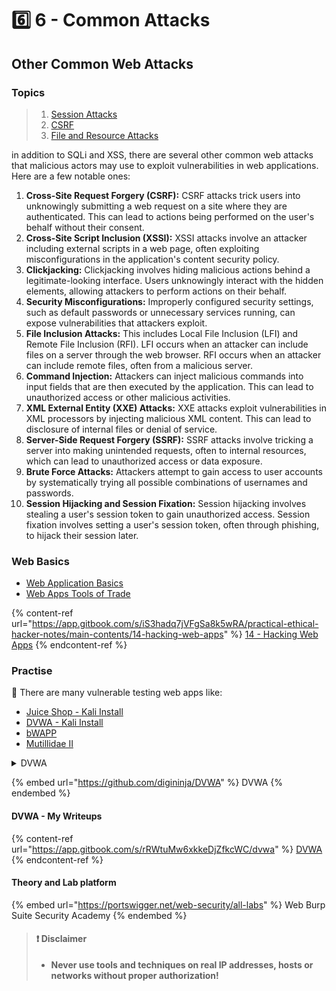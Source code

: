 # 6️⃣ 6 - ​Common Attacks

## Other Common Web Attacks

### Topics

> 1. [Session Attacks](5.5.1-session-attacks.md)
> 2. [CSRF](5.5.2-csrf.md)
> 3. [File and Resource Attacks](5.5.3-file-and-resource-attacks.md)

in addition to SQLi and XSS, there are several other common web attacks that malicious actors may use to exploit vulnerabilities in web applications. Here are a few notable ones:

1. **Cross-Site Request Forgery (CSRF):** CSRF attacks trick users into unknowingly submitting a web request on a site where they are authenticated. This can lead to actions being performed on the user's behalf without their consent.
2. **Cross-Site Script Inclusion (XSSI):** XSSI attacks involve an attacker including external scripts in a web page, often exploiting misconfigurations in the application's content security policy.
3. **Clickjacking:** Clickjacking involves hiding malicious actions behind a legitimate-looking interface. Users unknowingly interact with the hidden elements, allowing attackers to perform actions on their behalf.
4. **Security Misconfigurations:** Improperly configured security settings, such as default passwords or unnecessary services running, can expose vulnerabilities that attackers exploit.
5. **File Inclusion Attacks:** This includes Local File Inclusion (LFI) and Remote File Inclusion (RFI). LFI occurs when an attacker can include files on a server through the web browser. RFI occurs when an attacker can include remote files, often from a malicious server.
6. **Command Injection:** Attackers can inject malicious commands into input fields that are then executed by the application. This can lead to unauthorized access or other malicious activities.
7. **XML External Entity (XXE) Attacks:** XXE attacks exploit vulnerabilities in XML processors by injecting malicious XML content. This can lead to disclosure of internal files or denial of service.
8. **Server-Side Request Forgery (SSRF):** SSRF attacks involve tricking a server into making unintended requests, often to internal resources, which can lead to unauthorized access or data exposure.
9. **Brute Force Attacks:** Attackers attempt to gain access to user accounts by systematically trying all possible combinations of usernames and passwords.
10. **Session Hijacking and Session Fixation:** Session hijacking involves stealing a user's session token to gain unauthorized access. Session fixation involves setting a user's session token, often through phishing, to hijack their session later.

### Web Basics

* ​[Web Application Basics](https://attackdefense.com/listing?labtype=webapp-web-app-basics\&subtype=webapp-web-app-basics-getting-started)​
* ​[Web Apps Tools of Trade](https://attackdefense.com/listing?labtype=webapp-tools-of-trade\&subtype=webapp-tools-of-trade-getting-started)

{% content-ref url="https://app.gitbook.com/s/iS3hadq7jVFgSa8k5wRA/practical-ethical-hacker-notes/main-contents/14-hacking-web-apps" %}
[14 - Hacking Web Apps](https://app.gitbook.com/s/iS3hadq7jVFgSa8k5wRA/practical-ethical-hacker-notes/main-contents/14-hacking-web-apps)
{% endcontent-ref %}

### Practise

🔬 There are many vulnerable testing web apps like:

* ​[Juice Shop - Kali Install](https://www.kali.org/tools/juice-shop/)​
* ​[DVWA - Kali Install](https://www.kali.org/tools/dvwa/)​
* ​[bWAPP](http://www.itsecgames.com/)​
* ​[Mutillidae II](https://github.com/webpwnized/mutillidae)

<details>

<summary>DVWA</summary>

**The Damn Vulnerable Web Application (DVWA)** is a web application built with PHP and MySQL intentionally designed to be susceptible to security vulnerabilities. Its primary purpose is to serve as a resource for security professionals to assess their skills and tools within a legal context. Additionally, it aids web developers in gaining a deeper understanding of the processes involved in securing web applications and facilitates learning about web application security for both students and teachers in a controlled classroom setting.

DVWA is designed to provide a platform for practicing various common web vulnerabilities at different difficulty levels, all presented through a simple and user-friendly interface. It's important to note that there are deliberate both documented and undocumented vulnerabilities within the software, encouraging users to explore and identify as many issues as possible.

</details>

{% embed url="https://github.com/digininja/DVWA" %}
DVWA
{% endembed %}

#### DVWA - My Writeups

{% content-ref url="https://app.gitbook.com/s/rRWtuMw6xkkeDjZfkcWC/dvwa" %}
[DVWA](https://app.gitbook.com/s/rRWtuMw6xkkeDjZfkcWC/dvwa)
{% endcontent-ref %}

#### Theory and Lab platform

{% embed url="https://portswigger.net/web-security/all-labs" %}
Web Burp Suite Security Academy
{% endembed %}

> #### ❗ Disclaimer
>
> * **Never use tools and techniques on real IP addresses, hosts or networks without proper authorization!**
